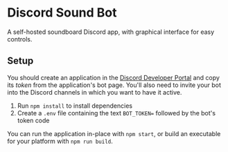 # Discord Sound Bot

A self-hosted soundboard Discord app, with graphical interface for easy controls.

## Setup

You should create an application in the [Discord Developer Portal](https://discord.com/developers/applications) and copy its *token* from the application's bot page. You'll also need to invite your bot into the Discord channels in which you want to have it active.

1. Run `npm install` to install dependencies
2. Create a `.env` file containing the text `BOT_TOKEN=` followed by the bot's token code

You can run the application in-place with `npm start`, or build an executable for your platform with `npm run build`.
